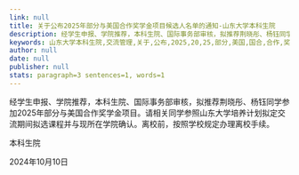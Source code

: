 ```yaml
---
link: null
title: 关于公布2025年部分与美国合作奖学金项目候选人名单的通知-山东大学本科生院
description: 经学生申报、学院推荐，本科生院、国际事务部审核，拟推荐荆晓彤、杨钰同学参加2025年部分与美国合作奖学金项目。请相关同学参照山东大学培养计划拟定交流期间拟选课程并与现所在学院确认。离校前，按照学校规定办理离校手续。申请学校学号申请人性别学院专业加州大学欧文分校2021*003荆晓彤女外国语学院翻译加州大学欧文分校2021*290杨 钰男控制科学与工程学院自动化                                     本科生院          ...
keywords: 山东大学本科生院,交流管理,关于,公布,2025,20,25,部分,美国,国合,合作,奖学金,项目,候选人,候选,选人,人名,名单,通知
author: null
date: null
publisher: null
stats: paragraph=3 sentences=1, words=1
---
```

经学生申报、学院推荐，本科生院、国际事务部审核，拟推荐荆晓彤、杨钰同学参加2025年部分与美国合作奖学金项目。请相关同学参照山东大学培养计划拟定交流期间拟选课程并与现所在学院确认。离校前，按照学校规定办理离校手续。

本科生院

2024年10月10日
